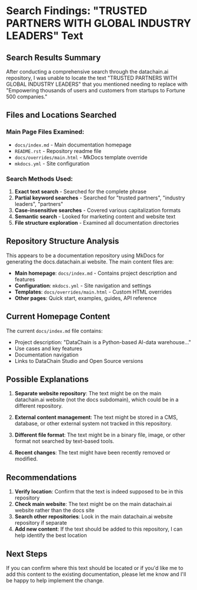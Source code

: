 # Search Findings: "TRUSTED PARTNERS WITH GLOBAL INDUSTRY LEADERS" Text

## Search Results Summary

After conducting a comprehensive search through the datachain.ai repository, I was unable to locate the text "TRUSTED PARTNERS WITH GLOBAL INDUSTRY LEADERS" that you mentioned needing to replace with "Empowering thousands of users and customers from startups to Fortune 500 companies."

## Files and Locations Searched

### Main Page Files Examined:
- `docs/index.md` - Main documentation homepage
- `README.rst` - Repository readme file
- `docs/overrides/main.html` - MkDocs template override
- `mkdocs.yml` - Site configuration

### Search Methods Used:
1. **Exact text search** - Searched for the complete phrase
2. **Partial keyword searches** - Searched for "trusted partners", "industry leaders", "partners"
3. **Case-insensitive searches** - Covered various capitalization formats
4. **Semantic search** - Looked for marketing content and website text
5. **File structure exploration** - Examined all documentation directories

## Repository Structure Analysis

This appears to be a documentation repository using MkDocs for generating the docs.datachain.ai website. The main content files are:

- **Main homepage**: `docs/index.md` - Contains project description and features
- **Configuration**: `mkdocs.yml` - Site navigation and settings
- **Templates**: `docs/overrides/main.html` - Custom HTML overrides
- **Other pages**: Quick start, examples, guides, API reference

## Current Homepage Content

The current `docs/index.md` file contains:
- Project description: "DataChain is a Python-based AI-data warehouse..."
- Use cases and key features
- Documentation navigation
- Links to DataChain Studio and Open Source versions

## Possible Explanations

1. **Separate website repository**: The text might be on the main datachain.ai website (not the docs subdomain), which could be in a different repository.

2. **External content management**: The text might be stored in a CMS, database, or other external system not tracked in this repository.

3. **Different file format**: The text might be in a binary file, image, or other format not searched by text-based tools.

4. **Recent changes**: The text might have been recently removed or modified.

## Recommendations

1. **Verify location**: Confirm that the text is indeed supposed to be in this repository
2. **Check main website**: The text might be on the main datachain.ai website rather than the docs site
3. **Search other repositories**: Look in the main datachain.ai website repository if separate
4. **Add new content**: If the text should be added to this repository, I can help identify the best location

## Next Steps

If you can confirm where this text should be located or if you'd like me to add this content to the existing documentation, please let me know and I'll be happy to help implement the change.